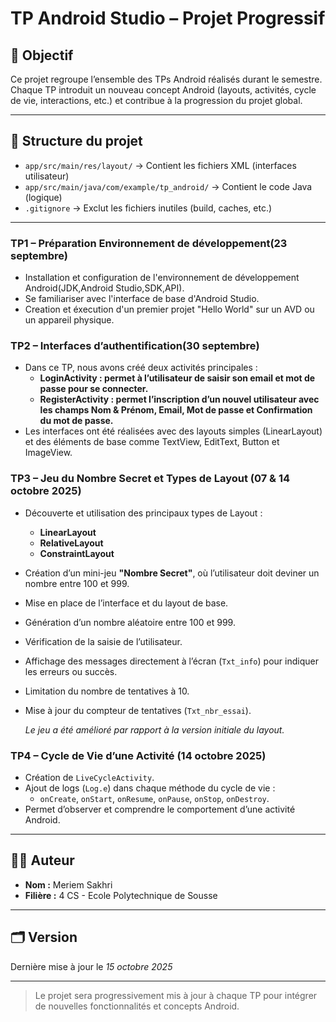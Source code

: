 # TP Android Studio – Projet Progressif

## 🎯 Objectif
Ce projet regroupe l’ensemble des TPs Android réalisés durant le semestre.  
Chaque TP introduit un nouveau concept Android (layouts, activités, cycle de vie, interactions, etc.) et contribue à la progression du projet global.


---

## 🧩 Structure du projet
- `app/src/main/res/layout/` → Contient les fichiers XML (interfaces utilisateur)
- `app/src/main/java/com/example/tp_android/` → Contient le code Java (logique)
- `.gitignore` → Exclut les fichiers inutiles (build, caches, etc.)
---

###  TP1 – Préparation Environnement de développement(23 septembre)
- Installation et configuration de l'environnement de développement Android(JDK,Android Studio,SDK,API).
- Se familiariser avec l'interface de base d'Android Studio.
- Creation et éxecution d'un premier projet "Hello World" sur un AVD ou un appareil physique.


###  TP2 – Interfaces d’authentification(30 septembre)
- Dans ce TP, nous avons créé deux activités principales :
  - **LoginActivity : permet à l’utilisateur de saisir son email et mot de passe pour se connecter.**
  - **RegisterActivity : permet l’inscription d’un nouvel utilisateur avec les champs Nom & Prénom, Email, Mot de passe et Confirmation du mot de passe.**
- Les interfaces ont été réalisées avec des layouts simples (LinearLayout) et des éléments de base comme TextView, EditText, Button et ImageView.

###  TP3 – Jeu du Nombre Secret et Types de Layout (07 & 14 octobre 2025)
- Découverte et utilisation des principaux types de Layout :
    - **LinearLayout**
    - **RelativeLayout**
    - **ConstraintLayout**
- Création d’un mini-jeu **"Nombre Secret"**, où l’utilisateur doit deviner un nombre entre 100 et 999.
- Mise en place de l’interface et du layout de base.
- Génération d’un nombre aléatoire entre 100 et 999.
- Vérification de la saisie de l’utilisateur.
- Affichage des messages directement à l’écran (`Txt_info`) pour indiquer les erreurs ou succès.
- Limitation du nombre de tentatives à 10.
- Mise à jour du compteur de tentatives (`Txt_nbr_essai`).

  *Le jeu a été amélioré par rapport à la version initiale du layout.*

###  TP4 – Cycle de Vie d’une Activité (14 octobre 2025)
- Création de `LiveCycleActivity`.
- Ajout de logs (`Log.e`) dans chaque méthode du cycle de vie :
    - `onCreate`, `onStart`, `onResume`, `onPause`, `onStop`, `onDestroy`.
- Permet d’observer et comprendre le comportement d’une activité Android.

---
## 👨‍💻 Auteur
- **Nom :** Meriem Sakhri
- **Filière :** 4 CS - Ecole Polytechnique de Sousse

---

## 🗂️ Version
Dernière mise à jour le *15 octobre 2025*

---

> Le projet sera progressivement mis à jour à chaque TP pour intégrer de nouvelles fonctionnalités et concepts Android.
